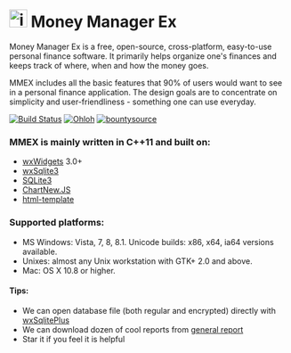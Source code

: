 [<img src="https://raw.githubusercontent.com/moneymanagerex/moneymanagerex/master/resources/mmexlogo.png" alt="img text"  width="32" height="32"/>](http://moneymanagerex.org) Money Manager Ex
===============

Money Manager Ex is a free, open-source, cross-platform, easy-to-use personal 
finance software. It primarily helps organize one's finances and keeps track 
of where, when and how the money goes.

MMEX includes all the basic features that 90% of users would want to see in a
personal finance application. The design goals are to concentrate on simplicity
and user-friendliness - something one can use everyday.

[![Build Status](https://secure.travis-ci.org/moneymanagerex/moneymanagerex.png)](http://travis-ci.org/moneymanagerex/moneymanagerex)
[![Ohloh](http://www.ohloh.net/p/moneymanagerex/widgets/project_thin_badge.gif)](https://www.ohloh.net/p/moneymanagerex)
[![bountysource](https://www.bountysource.com/badge/team?team_id=10686&style=bounties_received)](https://www.bountysource.com/teams/money-manager-ex)


### MMEX is mainly written in C++11 and built on:
* [wxWidgets](http://wxwidgets.org/) 3.0+
*  [wxSqlite3](https://github.com/moneymanagerex/wxsqlite3)
*  [SQLite3](http://sqlite.org/)
*  [ChartNew.JS](https://github.com/FVANCOP/ChartNew.js)
*  [html-template](https://github.com/moneymanagerex/html-template)

### Supported platforms:
*  MS Windows: Vista, 7, 8, 8.1. Unicode builds: x86, x64, ia64 versions available.
*  Unixes: almost any Unix workstation with GTK+ 2.0 and above.
*  Mac: OS X 10.8 or higher.

#### Tips: 
* We can open database file (both regular and encrypted) directly with [wxSqlitePlus](https://github.com/moneymanagerex/wxSqlitePlus)
* We can download dozen of cool reports from [general report](https://github.com/moneymanagerex/general-reports)
* Star it if you feel it is helpful

